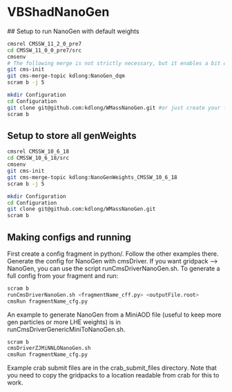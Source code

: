 # VBShadNanoGen

## Setup to run NanoGen with default weights

```sh
cmsrel CMSSW_11_2_0_pre7
cd CMSSW_11_0_0_pre7/src
cmsenv
# The following merge is not strictly necessary, but it enables a bit of functionality
git cms-init
git cms-merge-topic kdlong:NanoGen_dqm
scram b -j 5

mkdir Configuration
cd Configuration
git clone git@github.com:kdlong/WMassNanoGen.git #or just create your fragment in a <name>/python subfolder
scram b
```

## Setup to store all genWeights

```sh 
cmsrel CMSSW_10_6_18
cd CMSSW_10_6_18/src
cmsenv
git cms-init
git cms-merge-topic kdlong:NanoGenWeights_CMSSW_10_6_18
scram b -j 5

mkdir Configuration
cd Configuration
git clone git@github.com:kdlong/WMassNanoGen.git
scram b
```

## Making configs and running

First create a config fragment in python/. Follow the other examples there.
Generate the config for NanoGen with cmsDriver. If you want gridpack --> NanoGen, you can use the script runCmsDriverNanoGen.sh. To generate a full config from your fragment and run:
```sh
scram b
runCmsDriverNanoGen.sh <fragmentName_cff.py> <outputFile.root>
cmsRun fragmentName_cfg.py
```
An example to generate NanoGen from a MiniAOD file (useful to keep more gen particles or more LHE weights) is in runCmsDriverGenericMiniToNanoGen.sh.
```sh
scram b
cmsDriverZJMiNNLONanoGen.sh
cmsRun fragmentName_cfg.py
```
Example crab submit files are in the crab_submit_files directory. Note that you need to copy the gridpacks to a location readable from crab for this to work.

